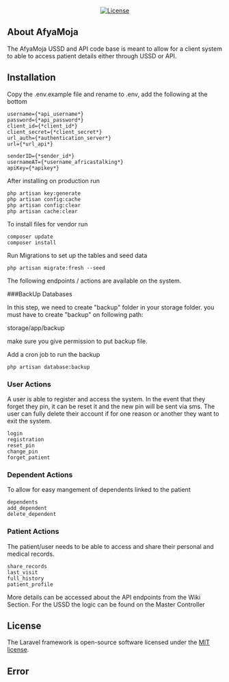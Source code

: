 <p align="center">
<a href="https://packagist.org/packages/laravel/framework"><img src="https://poser.pugx.org/laravel/framework/license.svg" alt="License"></a>
</p>

## About AfyaMoja

The AfyaMoja USSD and API code base is meant to allow for a client system to able to access patient details either through USSD or API.

## Installation

Copy the .env.example file and rename to .env, add the following at the bottom

    username={*api_username*}
    password={*api_password*}
    client_id={*client_id*}
    client_secret={*client_secret*}
    url_auth={*authentication_server*}
    url={*url_api*}

    senderID={*sender_id*}
    usernameAT={*username_africastalking*}
    apiKey={*apikey*}

After installing on production run

    php artisan key:generate
    php artisan config:cache
    php artisan config:clear
    php artisan cache:clear

To install files for vendor run

    composer update
    composer install

Run Migrations to set up the tables and seed data

    php artisan migrate:fresh --seed

The following endpoints / actions are available on the system.

###BackUp Databases

In this step, we need to create "backup" folder in your storage folder. you must have to create "backup" on following path:

storage/app/backup

make sure you give permission to put backup file.

Add a cron job to run the backup

    php artisan database:backup

### User Actions

A user is able to register and access the system.
In the event that they forget they pin, it can be reset it and the new pin will be sent via sms.
The user can fully delete their account if for one reason or another they want to exit the system.

    login
    registration
    reset_pin
    change_pin
    forget_patient

### Dependent Actions

To allow for easy mangement of dependents linked to the patient

    dependents
    add_dependent
    delete_dependent

### Patient Actions

The patient/user needs to be able to access and share their personal and medical records.

    share_records
    last_visit
    full_history
    patient_profile

More details can be accessed about the API endpoints from the Wiki Section.
For the USSD the logic can be found on the Master Controller

## License

The Laravel framework is open-source software licensed under the [MIT license](https://opensource.org/licenses/MIT).

## Error
